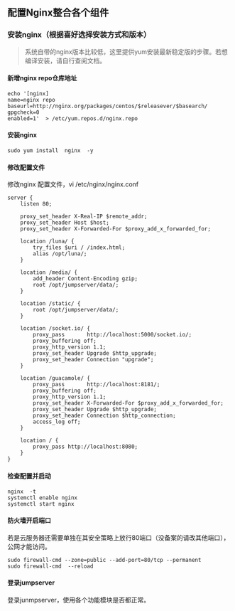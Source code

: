 ## 配置Nginx整合各个组件

###  安装nginx（根据喜好选择安装方式和版本）

> 系统自带的nginx版本比较低，这里提供yum安装最新稳定版的步骤。若想编译安装，请自行查阅文档。

####  新增nginx repo仓库地址

```
echo '[nginx]
name=nginx repo
baseurl=http://nginx.org/packages/centos/$releasever/$basearch/
gpgcheck=0
enabled=1'  > /etc/yum.repos.d/nginx.repo
```

####  安装nginx

```
sudo yum install  nginx  -y 
```

#### 修改配置文件 

修改nginx 配置文件，vi /etc/nginx/nginx.conf

```
server {
    listen 80;

    proxy_set_header X-Real-IP $remote_addr;
    proxy_set_header Host $host;
    proxy_set_header X-Forwarded-For $proxy_add_x_forwarded_for;

    location /luna/ {
        try_files $uri / /index.html;
        alias /opt/luna/;
    }

    location /media/ {
        add_header Content-Encoding gzip;
        root /opt/jumpserver/data/;
    }

    location /static/ {
        root /opt/jumpserver/data/;
    }

    location /socket.io/ {
        proxy_pass       http://localhost:5000/socket.io/;
        proxy_buffering off;
        proxy_http_version 1.1;
        proxy_set_header Upgrade $http_upgrade;
        proxy_set_header Connection "upgrade";
    }

    location /guacamole/ {
        proxy_pass       http://localhost:8181/;
        proxy_buffering off;
        proxy_http_version 1.1;
        proxy_set_header X-Forwarded-For $proxy_add_x_forwarded_for;
        proxy_set_header Upgrade $http_upgrade;
        proxy_set_header Connection $http_connection;
        access_log off;
    }

    location / {
        proxy_pass http://localhost:8080;
    }
}
```

#### 检查配置并启动

```
nginx  -t
systemctl enable nginx
systemctl start nginx
```

#### 防火墙开启端口

若是云服务器还需要单独在其安全策略上放行80端口（没备案的请改其他端口），公网才能访问。

```
sudo firewall-cmd --zone=public --add-port=80/tcp --permanent
sudo firewall-cmd  --reload
```

#### 登录jumpserver

登录junmpserver，使用各个功能模块是否都正常。




